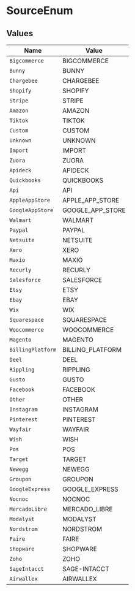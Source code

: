 # SourceEnum


## Values

| Name              | Value             |
| ----------------- | ----------------- |
| `Bigcommerce`     | BIGCOMMERCE       |
| `Bunny`           | BUNNY             |
| `Chargebee`       | CHARGEBEE         |
| `Shopify`         | SHOPIFY           |
| `Stripe`          | STRIPE            |
| `Amazon`          | AMAZON            |
| `Tiktok`          | TIKTOK            |
| `Custom`          | CUSTOM            |
| `Unknown`         | UNKNOWN           |
| `Import`          | IMPORT            |
| `Zuora`           | ZUORA             |
| `Apideck`         | APIDECK           |
| `Quickbooks`      | QUICKBOOKS        |
| `Api`             | API               |
| `AppleAppStore`   | APPLE_APP_STORE   |
| `GoogleAppStore`  | GOOGLE_APP_STORE  |
| `Walmart`         | WALMART           |
| `Paypal`          | PAYPAL            |
| `Netsuite`        | NETSUITE          |
| `Xero`            | XERO              |
| `Maxio`           | MAXIO             |
| `Recurly`         | RECURLY           |
| `Salesforce`      | SALESFORCE        |
| `Etsy`            | ETSY              |
| `Ebay`            | EBAY              |
| `Wix`             | WIX               |
| `Squarespace`     | SQUARESPACE       |
| `Woocommerce`     | WOOCOMMERCE       |
| `Magento`         | MAGENTO           |
| `BillingPlatform` | BILLING_PLATFORM  |
| `Deel`            | DEEL              |
| `Rippling`        | RIPPLING          |
| `Gusto`           | GUSTO             |
| `Facebook`        | FACEBOOK          |
| `Other`           | OTHER             |
| `Instagram`       | INSTAGRAM         |
| `Pinterest`       | PINTEREST         |
| `Wayfair`         | WAYFAIR           |
| `Wish`            | WISH              |
| `Pos`             | POS               |
| `Target`          | TARGET            |
| `Newegg`          | NEWEGG            |
| `Groupon`         | GROUPON           |
| `GoogleExpress`   | GOOGLE_EXPRESS    |
| `Nocnoc`          | NOCNOC            |
| `MercadoLibre`    | MERCADO_LIBRE     |
| `Modalyst`        | MODALYST          |
| `Nordstrom`       | NORDSTROM         |
| `Faire`           | FAIRE             |
| `Shopware`        | SHOPWARE          |
| `Zoho`            | ZOHO              |
| `SageIntacct`     | SAGE-INTACCT      |
| `Airwallex`       | AIRWALLEX         |